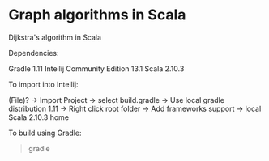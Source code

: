 Graph algorithms in Scala
=====================

Dijkstra's algorithm in Scala

Dependencies:

Gradle 1.11
Intellij Community Edition 13.1
Scala 2.10.3

To import into Intellij:

(File)? -> Import Project -> select build.gradle -> Use local gradle distribution 1.11 -> Right click root folder -> Add frameworks support -> local Scala 2.10.3 home

To build using Gradle:
> gradle

